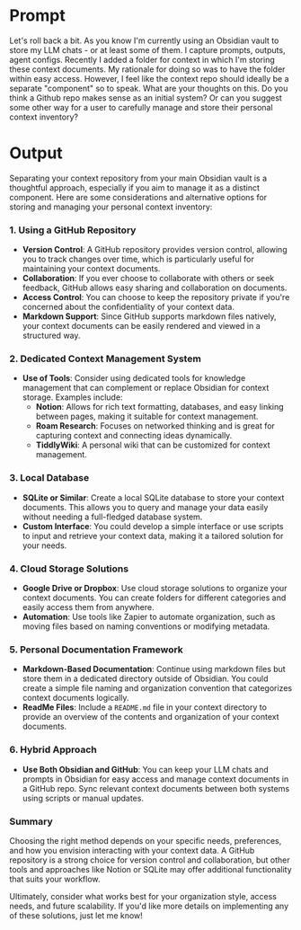 # Prompt

Let's roll back a bit. As you know I'm currently using an Obsidian vault to store my LLM chats - or at least some of them. I capture prompts, outputs, agent configs. Recently I added a folder for context in which I'm storing these context documents. My rationale for doing so was to have the folder within easy access. However, I feel like the context repo should ideally be a separate "component" so to speak. What are your thoughts on this. Do you think a Github repo makes sense as an initial system? Or can you suggest some other way for a user to carefully manage and store their personal context inventory?

# Output

Separating your context repository from your main Obsidian vault is a thoughtful approach, especially if you aim to manage it as a distinct component. Here are some considerations and alternative options for storing and managing your personal context inventory:

### 1. **Using a GitHub Repository**
- **Version Control**: A GitHub repository provides version control, allowing you to track changes over time, which is particularly useful for maintaining your context documents.
- **Collaboration**: If you ever choose to collaborate with others or seek feedback, GitHub allows easy sharing and collaboration on documents.
- **Access Control**: You can choose to keep the repository private if you're concerned about the confidentiality of your context data.
- **Markdown Support**: Since GitHub supports markdown files natively, your context documents can be easily rendered and viewed in a structured way.

### 2. **Dedicated Context Management System**
- **Use of Tools**: Consider using dedicated tools for knowledge management that can complement or replace Obsidian for context storage. Examples include:
  - **Notion**: Allows for rich text formatting, databases, and easy linking between pages, making it suitable for context management.
  - **Roam Research**: Focuses on networked thinking and is great for capturing context and connecting ideas dynamically.
  - **TiddlyWiki**: A personal wiki that can be customized for context management.

### 3. **Local Database**
- **SQLite or Similar**: Create a local SQLite database to store your context documents. This allows you to query and manage your data easily without needing a full-fledged database system.
- **Custom Interface**: You could develop a simple interface or use scripts to input and retrieve your context data, making it a tailored solution for your needs.

### 4. **Cloud Storage Solutions**
- **Google Drive or Dropbox**: Use cloud storage solutions to organize your context documents. You can create folders for different categories and easily access them from anywhere.
- **Automation**: Use tools like Zapier to automate organization, such as moving files based on naming conventions or modifying metadata.

### 5. **Personal Documentation Framework**
- **Markdown-Based Documentation**: Continue using markdown files but store them in a dedicated directory outside of Obsidian. You could create a simple file naming and organization convention that categorizes context documents logically.
- **ReadMe Files**: Include a `README.md` file in your context directory to provide an overview of the contents and organization of your context documents.

### 6. **Hybrid Approach**
- **Use Both Obsidian and GitHub**: You can keep your LLM chats and prompts in Obsidian for easy access and manage context documents in a GitHub repo. Sync relevant context documents between both systems using scripts or manual updates.

### Summary
Choosing the right method depends on your specific needs, preferences, and how you envision interacting with your context data. A GitHub repository is a strong choice for version control and collaboration, but other tools and approaches like Notion or SQLite may offer additional functionality that suits your workflow. 

Ultimately, consider what works best for your organization style, access needs, and future scalability. If you'd like more details on implementing any of these solutions, just let me know!